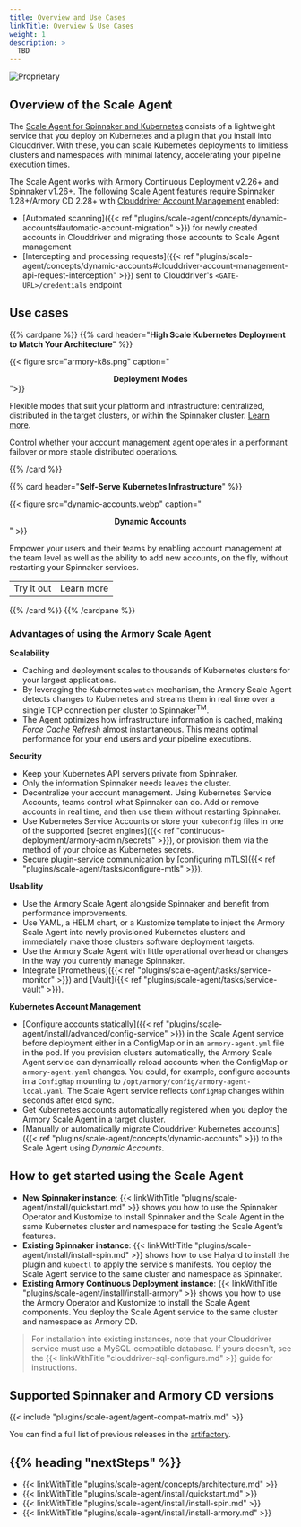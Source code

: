 ```yaml
---
title: Overview and Use Cases
linkTitle: Overview & Use Cases
weight: 1
description: >
  TBD
---
```


![Proprietary](/images/proprietary.svg)

## Overview of the Scale Agent

The [Scale Agent for Spinnaker and Kubernetes](https://www.armory.io/products/scale-agent-for-spinnaker-kubernetes/) consists of a lightweight service that you deploy on Kubernetes and a plugin that you install into Clouddriver. With these, you can scale Kubernetes deployments to limitless clusters and namespaces with minimal latency, accelerating your pipeline execution times.

The Scale Agent works with Armory Continuous Deployment v2.26+ and Spinnaker v1.26+. The following Scale Agent features require Spinnaker 1.28+/Armory CD 2.28+ with [Clouddriver Account Management]() enabled:

* [Automated scanning]({{< ref "plugins/scale-agent/concepts/dynamic-accounts#automatic-account-migration" >}}) for newly created accounts in Clouddriver and migrating those accounts to Scale Agent management
* [Intercepting and processing requests]({{< ref "plugins/scale-agent/concepts/dynamic-accounts#clouddriver-account-management-api-request-interception" >}}) sent to Clouddriver's `<GATE-URL>/credentials` endpoint

## Use cases

{{% cardpane %}}
{{% card header="**High Scale Kubernetes Deployment to Match Your Architecture**" %}}

{{< figure src="armory-k8s.png" caption="<center><strong>Deployment Modes</strong></center>">}}

Flexible modes that suit your platform and infrastructure: centralized, distributed in the target clusters, or within the Spinnaker cluster. [Learn more]().

Control whether your account management agent operates in a performant failover or more stable distributed operations.

{{% /card %}}

{{% card header="**Self-Serve Kubernetes Infrastructure**" %}}

{{< figure src="dynamic-accounts.webp" caption="<center><strong>Dynamic Accounts</strong></center>" >}}

Empower your users and their teams by enabling account management at the team level as well as the ability to add new accounts, on the fly, without restarting your Spinnaker services.

<table width="100%">
<tr>
<td>
Try it out
</td>
<td>
Learn more
</td>
</tr>
</table>
{{% /card %}}
{{% /cardpane %}}



### Advantages of using the Armory Scale Agent

**Scalability**
* Caching and deployment scales to thousands of Kubernetes clusters for your largest applications.
* By leveraging the Kubernetes `watch` mechanism, the Armory Scale Agent detects changes to Kubernetes and streams them in real time over a single TCP connection per cluster to Spinnaker<sup>TM</sup>.
* The Agent optimizes how infrastructure information is cached, making _Force Cache Refresh_ almost instantaneous. This means optimal performance for your end users and your pipeline executions.

**Security**
* Keep your Kubernetes API servers private from Spinnaker.
* Only the information Spinnaker needs leaves the cluster.
* Decentralize your account management. Using Kubernetes Service Accounts, teams control what Spinnaker can do. Add or remove accounts in real time, and then use them without restarting Spinnaker.
* Use Kubernetes Service Accounts or store your `kubeconfig` files in one of the supported [secret engines]({{< ref "continuous-deployment/armory-admin/secrets" >}}), or provision them via the method of your choice as Kubernetes secrets.
* Secure plugin-service communication by [configuring mTLS]({{< ref "plugins/scale-agent/tasks/configure-mtls" >}}).

**Usability**
* Use the Armory Scale Agent alongside Spinnaker and benefit from performance improvements.
* Use YAML, a HELM chart, or a Kustomize template to inject the Armory Scale Agent into newly provisioned Kubernetes clusters and immediately make those clusters software deployment targets.
* Use the Armory Scale Agent with little operational overhead or changes in the way you currently manage Spinnaker.
* Integrate [Prometheus]({{< ref "plugins/scale-agent/tasks/service-monitor" >}}) and [Vault]({{< ref "plugins/scale-agent/tasks/service-vault" >}}).

**Kubernetes Account Management**
* [Configure accounts statically]({{< ref "plugins/scale-agent/install/advanced/config-service" >}}) in the Scale Agent service before deployment either in a ConfigMap or in an `armory-agent.yml` file in the pod. If you provision clusters automatically, the Armory Scale Agent service can dynamically reload accounts when the ConfigMap or `armory-agent.yaml` changes. You could, for example, configure accounts in a `ConfigMap` mounting to `/opt/armory/config/armory-agent-local.yaml`.  The Scale Agent service reflects `ConfigMap` changes within seconds after etcd sync.
* Get Kubernetes accounts automatically registered when you deploy the Armory Scale Agent in a target cluster.
* [Manually or automatically migrate Clouddriver Kubernetes accounts]({{< ref "plugins/scale-agent/concepts/dynamic-accounts" >}}) to the Scale Agent using _Dynamic Accounts_.

## How to get started using the Scale Agent

* **New Spinnaker instance**: {{< linkWithTitle "plugins/scale-agent/install/quickstart.md" >}} shows you how to use the Spinnaker Operator and Kustomize to install Spinnaker and the Scale Agent in the same Kubernetes cluster and namespace for testing the Scale Agent's features.
* **Existing Spinnaker instance**: {{< linkWithTitle "plugins/scale-agent/install/install-spin.md" >}} shows how to use Halyard to install the plugin and `kubectl` to apply the service's manifests. You deploy the Scale Agent service to the same cluster and namespace as Spinnaker.
* **Existing Armory Continuous Deployment instance**: {{< linkWithTitle "plugins/scale-agent/install/install-armory" >}} shows you how to use the Armory Operator and Kustomize to install the Scale Agent components. You deploy the Scale Agent service to the same cluster and namespace as Armory CD.

>For installation into existing instances, note that your Clouddriver service must use a MySQL-compatible database. If yours doesn't, see the {{< linkWithTitle "clouddriver-sql-configure.md" >}} guide for instructions.


## Supported Spinnaker and Armory CD versions

{{< include "plugins/scale-agent/agent-compat-matrix.md" >}}

You can find a full list of previous releases in the [artifactory](https://armory.jfrog.io/artifactory/manifests/).



## {{% heading "nextSteps" %}}

* {{< linkWithTitle "plugins/scale-agent/concepts/architecture.md" >}}
* {{< linkWithTitle "plugins/scale-agent/install/quickstart.md" >}}
* {{< linkWithTitle "plugins/scale-agent/install/install-spin.md" >}}
* {{< linkWithTitle "plugins/scale-agent/install/install-armory.md" >}}
